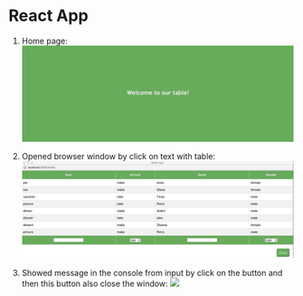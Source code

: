 # React App

1. Home page:
![homePage](https://github.com/Elizabethhub/sierentz/raw/main/images/homePage.jpg)


2. Opened browser window by click on text with table:
![](images/table.jpg)

3. Showed message in the console from input by click on the button and then this button also close the window:
![](../images/console.jpg)
